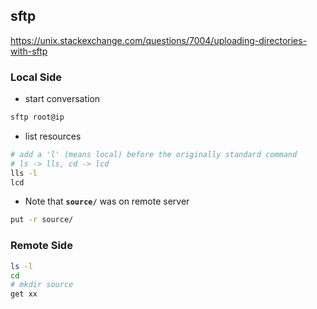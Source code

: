 ## sftp

<https://unix.stackexchange.com/questions/7004/uploading-directories-with-sftp>

### Local Side
- start conversation

```bash
sftp root@ip
```

- list resources

```bash
# add a 'l' (means local) before the originally standard command
# ls -> lls, cd -> lcd
lls -l
lcd
```

- Note that **`source/`** was on remote server

```bash
put -r source/
```

### Remote Side

```bash
ls -l
cd
# mkdir source
get xx
```